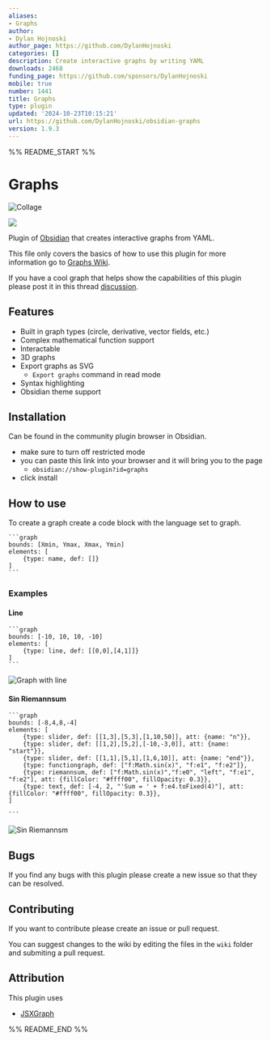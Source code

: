 ```yaml
---
aliases:
- Graphs
author:
- Dylan Hojnoski
author_page: https://github.com/DylanHojnoski
categories: []
description: Create interactive graphs by writing YAML
downloads: 2468
funding_page: https://github.com/sponsors/DylanHojnoski
mobile: true
number: 1441
title: Graphs
type: plugin
updated: '2024-10-23T10:15:21'
url: https://github.com/DylanHojnoski/obsidian-graphs
version: 1.9.3
---
```


%% README_START %%

# Graphs 
![Collage](https://raw.githubusercontent.com/DylanHojnoski/obsidian-graphs/HEAD/images/collage.png)

[![](https://img.shields.io/static/v1?label=Sponsor&message=%E2%9D%A4&logo=GitHub&color=%23fe8e86)](https://github.com/sponsors/DylanHojnoski)

Plugin of [Obsidian](https://obsidian.md/) that creates interactive graphs from YAML.

This file only covers the basics of how to use this plugin for more information go to [Graphs Wiki](https://github.com/DylanHojnoski/obsidian-graphs/wiki).

If you have a cool graph that helps show the capabilities of this plugin please post it in this thread [discussion](https://github.com/DylanHojnoski/obsidian-graphs/discussions/15).

## Features

* Built in graph types (circle, derivative, vector fields, etc.)
* Complex mathematical function support
* Interactable
* 3D graphs
* Export graphs as SVG
	* `Export graphs` command in read mode
* Syntax highlighting
* Obsidian theme support

## Installation

Can be found in the community plugin browser in Obsidian.
* make sure to turn off restricted mode
* you can paste this link into your browser and it will bring you to the page
	* `obsidian://show-plugin?id=graphs`
 *  click install

## How to use 

To create a graph create a code block with the language set to graph.

````
```graph
bounds: [Xmin, Ymax, Xmax, Ymin]
elements: [
	{type: name, def: []}
]
```
````

### Examples

#### Line

````
```graph
bounds: [-10, 10, 10, -10]
elements: [
	{type: line, def: [[0,0],[4,1]]}
]
```
````

![Graph with line](https://raw.githubusercontent.com/DylanHojnoski/obsidian-graphs/HEAD/images/line.png)

#### Sin Riemannsum

````
```graph
bounds: [-8,4,8,-4]
elements: [
	{type: slider, def: [[1,3],[5,3],[1,10,50]], att: {name: "n"}},
	{type: slider, def: [[1,2],[5,2],[-10,-3,0]], att: {name: "start"}},
	{type: slider, def: [[1,1],[5,1],[1,6,10]], att: {name: "end"}},
	{type: functiongraph, def: ["f:Math.sin(x)", "f:e1", "f:e2"]},
	{type: riemannsum, def: ["f:Math.sin(x)","f:e0", "left", "f:e1", "f:e2"], att: {fillColor: "#ffff00", fillOpacity: 0.3}},
	{type: text, def: [-4, 2, "'Sum = ' + f:e4.toFixed(4)"], att: {fillColor: "#ffff00", fillOpacity: 0.3}},
]

```
````

![Sin Riemannsm](https://raw.githubusercontent.com/DylanHojnoski/obsidian-graphs/HEAD/images/sinRiemannsum.gif)

## Bugs

If you find any bugs with this plugin please create a new issue so that they can be resolved.

##  Contributing

If you want to contribute please create an issue or pull request.

You can suggest changes to the wiki by editing the files in the `wiki` folder and submiting a pull request.

## Attribution

This plugin uses 

- [JSXGraph](https://jsxgraph.org/wp/index.html)



%% README_END %%